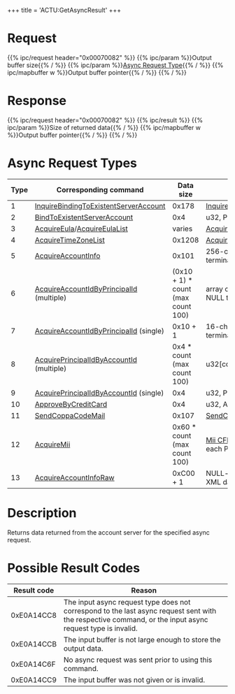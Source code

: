 +++
title = 'ACTU:GetAsyncResult'
+++

# Request

{{% ipc/request header="0x00070082" %}}
{{% ipc/param %}}Output buffer size{{% / %}}
{{% ipc/param %}}[Async Request Type](ACTU:GetAsyncResult#async_request_types "wikilink"){{% / %}}
{{% ipc/mapbuffer w %}}Output buffer pointer{{% / %}}
{{% / %}}

# Response

{{% ipc/request header="0x00070082" %}}
{{% ipc/result %}}
{{% ipc/param %}}Size of returned data{{% / %}}
{{% ipc/mapbuffer w %}}Output buffer pointer{{% / %}}
{{% / %}}

# Async Request Types

| Type | Corresponding command | Data size | Data format | Accessible with |
|----|----|----|----|----|
| 1 | [InquireBindingToExistentServerAccount](ACTA:InquireBindingToExistentServerAccount "wikilink") | 0x178 | [InquireBindingToExistentServerAccountData](ACT_Services#inquirebindingtoexistentserveraccountdata "wikilink") | [act:a](ACT_Services#act_admin_service_acta "wikilink") |
| 2 | [BindToExistentServerAccount](ACTA:BindToExistentServerAccount "wikilink") | 0x4 | u32, ParentalConsentApprovalId | [act:a](ACT_Services#act_admin_service_acta "wikilink") |
| 3 | [AcquireEula](ACTU:AcquireEula "wikilink")/[AcquireEulaList](ACTU:AcquireEula "wikilink") | varies | [AcquireEulaData/AcquireEulaListData](ACT_Services#acquireeuladataacquireeulalistdata "wikilink") | [act:u](ACT_Services#act_user_service_actu "wikilink"), [act:a](ACT_Services#act_admin_service_acta "wikilink") |
| 4 | [AcquireTimeZoneList](ACTU:AcquireTimeZoneList "wikilink") | 0x1208 | [AcquireTimeZoneListData](ACT_Services#acquiretimezonelistdata "wikilink") | [act:u](ACT_Services#act_user_service_actu "wikilink"), [act:a](ACT_Services#act_admin_service_acta "wikilink") |
| 5 | [AcquireAccountInfo](ACTU:AcquireAccountInfo "wikilink") | 0x101 | 256-character ASCII email address + NULL termination | [act:u](ACT_Services#act_user_service_actu "wikilink"), [act:a](ACT_Services#act_admin_service_acta "wikilink") |
| 6 | [AcquireAccountIdByPrincipalId](ACTU:AcquireAccountIdByPrincipalId "wikilink") (multiple) | (0x10 + 1) \* count (max count 100) | array of 16-character ASCII AccountId + NULL termination | [act:u](ACT_Services#act_user_service_actu "wikilink"), [act:a](ACT_Services#act_admin_service_acta "wikilink") |
| 7 | [AcquireAccountIdByPrincipalId](ACTU:AcquireAccountIdByPrincipalId "wikilink") (single) | 0x10 + 1 | 16-character ASCII AccountId + NULL termination | [act:u](ACT_Services#act_user_service_actu "wikilink"), [act:a](ACT_Services#act_admin_service_acta "wikilink") |
| 8 | [AcquirePrincipalIdByAccountId](ACTU:AcquirePrincipalIdByAccountId "wikilink") (multiple) | 0x4 \* count (max count 100) | u32\[count\], PrincipalIds | [act:u](ACT_Services#act_user_service_actu "wikilink"), [act:a](ACT_Services#act_admin_service_acta "wikilink") |
| 9 | [AcquirePrincipalIdByAccountId](ACTU:AcquirePrincipalIdByAccountId "wikilink") (single) | 0x4 | u32, PrincipalId | [act:u](ACT_Services#act_user_service_actu "wikilink"), [act:a](ACT_Services#act_admin_service_acta "wikilink") |
| 10 | [ApproveByCreditCard](ACTA:ApproveByCreditCard "wikilink") | 0x4 | u32, ApprovalId | [act:u](ACT_Services#act_user_service_actu "wikilink"), [act:a](ACT_Services#act_admin_service_acta "wikilink") |
| 11 | [SendCoppaCodeMail](ACTA:SendCoppaCodeMail "wikilink") | 0x107 | [SendCoppaCodeMailData](ACT_Services#sendcoppacodemaildata "wikilink") | [act:u](ACT_Services#act_user_service_actu "wikilink"), [act:a](ACT_Services#act_admin_service_acta "wikilink") |
| 12 | [AcquireMii](ACTU:AcquireMii "wikilink") | 0x60 \* count (max count 100) | [Mii CFLStoreData](ACT_Services#cflstoredata "wikilink") array corresponding to each PersistentId | [act:u](ACT_Services#act_user_service_actu "wikilink"), [act:a](ACT_Services#act_admin_service_acta "wikilink") |
| 13 | [AcquireAccountInfoRaw](ACTU:AcquireAccountInfoRaw "wikilink") | 0xC00 + 1 | NULL-terminated raw ASCII account profile XML data | [act:u](ACT_Services#act_user_service_actu "wikilink"), [act:a](ACT_Services#act_admin_service_acta "wikilink") |

# Description

Returns data returned from the account server for the specified async request.

# Possible Result Codes

| Result code | Reason |
|----|----|
| 0xE0A14CC8 | The input async request type does not correspond to the last async request sent with the respective command, or the input async request type is invalid. |
| 0xE0A14CCB | The input buffer is not large enough to store the output data. |
| 0xE0A14C6F | No async request was sent prior to using this command. |
| 0xE0A14CC9 | The input buffer was not given or is invalid. |
